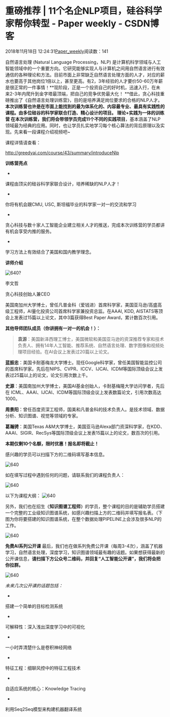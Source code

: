 # 重磅推荐 | 11个名企NLP项目，硅谷科学家帮你转型 - Paper weekly - CSDN博客





2018年11月18日 12:24:31[Paper_weekly](https://me.csdn.net/c9Yv2cf9I06K2A9E)阅读数：141








自然语言处理 (Natural Language Processing，NLP) 是计算机科学领域与人工智能领域中的一个重要方向。它研究能够实现人与计算机之间用自然语言进行有效通信的各种理论和方法。目前市面上非常缺乏自然语言处理方面的人才，对应的薪水也要高于其他岗位1倍以上，甚至更高。有2，3年经验的人才要价50-60万年薪是很正常的一件事情！**现阶段，正是一个投资自己的好时机，迅速入行，在未来2-3年内爬升到金字塔最顶端，把自己的竞争优势最大化！ **借此，贪心科技重磅推出了《自然语言处理训练营》，目的是培养满足岗位要求的合格的NLP人才。**本次训练营也许是在市面上能找到的最为体系化的、内容最专业、最具有实践性的课程。**由多位硅谷的科学家联合打造、精心设计的项目。
**理论+实践为一体的训练营**
在本次训练营，我们将会带领学员**完成11个不同的实践项目**，基本涵盖了NLP领域最为经典的应用。同时，也让学员扎实地学习每个核心算法的背后原理以及实现。先来看一段课程介绍视频吧~ 





课程详情请查看：

http://greedyai.com/course/43/summary/introduceNlp



**训练营亮点**


- 
课程由顶尖的硅谷科学家联合设计，培养稀缺的NLP人才！

- 
你将有机会跟CMU, USC, 斯坦福毕业的科学家一对一的交流和学习

- 
贪心科技与数十家人工智能企业建立相关人才的推送，完成本次训练营的学员都讲有机会享受内推的服务。 

- 
学习方法上有效结合了美国和国内教学理念。




**讲师介绍**



![640?](https://ss.csdn.net/p?https://mmbiz.qpic.cn/mmbiz_png/K6CcD1eo0ib8GqJtOL585F4t57lQYNEHGkOYIynJIn5XtXjpgSoppe0ETVbAHmuMjL3vdtAZXOCHVRQlEfdMqcw/640?)

李文哲


贪心科技创始人兼CEO




美国南加州大学博士，曾任凡普金科（爱钱进）首席科学家，美国亚马逊/高盛高级工程师，AI量化投资公司首席科学家兼投资总监。在AAAI, KDD, AISTATS等顶会上发表过15篇以上论文，其中3篇获得Best Paper Award，累计数百次引用。




**其他导师团队成员（你讲拥有一对一的机会！）：**





> **袁源**：美国新泽西理工博士，美国微软和美国亚马逊的资深推荐专家和技术负责人、拥有14年人工智能、推荐系统、自然语言处理、数字图像和视频处理项目经验。在AI会议上发表过20篇以上论文。



**蓝振忠**：美国卡耐基梅龙大学博士。现任Google科学家，曾任美国智能监控公司的首席科学家。先后在NIPS、CVPR、ICCV、IJCAI、ICDM等国际顶级会议上发表过25篇以上的论文，论文引用次数上千。




**史源**：美国南加州大学博士，美国AI基金创始人，卡耐基梅隆大学访问学者，先后在 ICML、AAAI、IJCAI、ICDM等国际顶级会议上发表数篇论文，引用次数高达1000。




**周景阳**：曾任百度资深工程师，国美和凡普金科的技术负责人。是技术领域、数据分析、知识图谱、视觉等领域的专家。




**葛瀚骋**：美国Texas A&M大学博士，美国亚马逊Alexa部门资深科学家，在KDD、AAAI、SIGIR、RecSys等国际顶级会议上发表15篇以上的论文，数百次的引用。




**本期仅剩10个名额，限时优惠！报名即将截止！**



感兴趣的学员可以扫描下方的二维码填写基本信息。


![640](https://ss.csdn.net/p?https://mmbiz.qpic.cn/mmbiz_png/K6CcD1eo0ibicxqVZJBm129Z5iaFRhUtYrXKS9XkpxBVGfbjo6UK6DGsAsquTib8yicOAgCawFLZevh3MMNc5thYwUw/640)

如在填写过程中遇到任何的问题，请联系我们的课程负责人：




![640](https://ss.csdn.net/p?https://mmbiz.qpic.cn/mmbiz_png/K6CcD1eo0ibicxqVZJBm129Z5iaFRhUtYrX0bwl7XK6qsgOoAzryeib9vdqIwVib8af5RyBCNzwJW5QmfOTcyVMuotA/640)


以下为课程大纲：
![640](https://ss.csdn.net/p?https://mmbiz.qpic.cn/mmbiz_png/K6CcD1eo0ibic2bxACFqibReIP5NyWu7tknjkLWibLBAmtcJOEfgKQ69Vgbwp0PJAiae4AFYibIwDmbR1Shv1AeUVyxA/640)




另外，我们也在招生《**知识图谱工程师**》的学员，整个课程的目的是辅助学员搭建一个完整的工业级知识图谱系统，如感兴趣扫描上方的二维码并填写报名表。（下图为你将要搭建的知识图谱系统，在整个数据处理PIPELINE上会涉及很多NLP的工作。  

![640](https://ss.csdn.net/p?https://mmbiz.qpic.cn/mmbiz_png/K6CcD1eo0ibicxqVZJBm129Z5iaFRhUtYrX6QJ27WFjQKsS5TslaX8CNGzVNstXuQeohfzuOSLxrsibRVIfud3NEdQ/640)



**免费AI系列公开课**
最后，我们也在做系列免费公开课（每周3-4次），涵盖了机器学习，自然语言处理，深度学习，知识图谱领域最有趣的话题。如果想获得最新的公开课信息，**请扫描下方公众号二维码，并回复“人工智能公开课”，我们将会把你拉群。**




![640](https://ss.csdn.net/p?https://mmbiz.qpic.cn/mmbiz_png/K6CcD1eo0ibicxqVZJBm129Z5iaFRhUtYrXmCI3ubY7kYTqeJDWqDHAM91PsYvUoRNM5AqWUibUkmjogmnnAnu8aOA/640)




*未来几次公开课的话题包括：*



- 
搭建一个简单的目标检测系统

- 
可解释性：深入浅出深度学习中的可视化

- 
一小时弄清楚什么是卷积神经网络

- 
特征工程：细聊风控中的特征工程技术

- 
自适应系统的核心：Knowledge Tracing

- 
利用Seq2Seq模型来构建机器翻译系统





